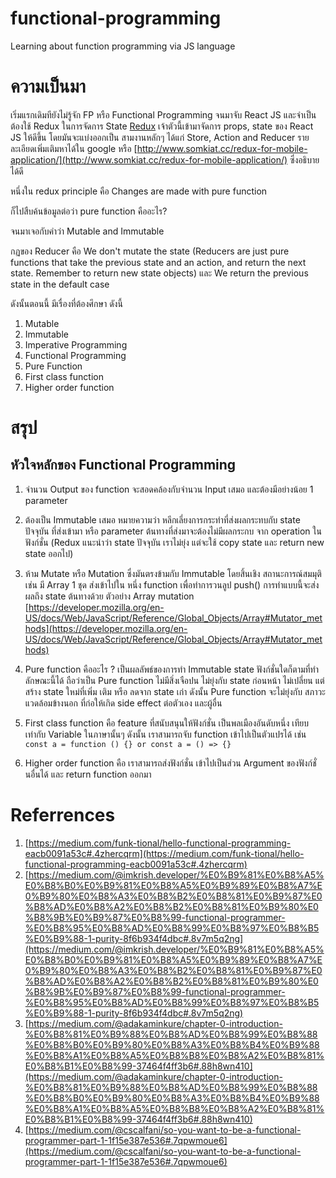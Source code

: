# functional-programming
Learning about function programming via JS language

# ความเป็นมา

เริ่มแรกเดิมทียังไม่รู้จัก FP หรือ Functional Programming จนมาจับ React JS และจำเป็นต้องใช้ Redux ในการจัดการ State
[Redux](http://redux.js.org/) เจ้าตัวนี้เข้ามาจัดการ props, state ของ React JS ให้ดีขึ้น โดยมันจะแบ่งออกเป็น สามงานหลักๆ ได้แก่ Store, Action and Reducer รายละเอียดเพิ่มเติมหาได้ใน google หรือ [http://www.somkiat.cc/redux-for-mobile-application/](http://www.somkiat.cc/redux-for-mobile-application/) ซึ่งอธิบายได้ดี

หนึ่งใน redux principle คือ Changes are made with pure function

ก็ไปสืบค้นข้อมูลต่อว่า pure function คืออะไร?

จนมาเจอกับคำว่า Mutable and Immutable

กฏของ Reducer คือ We don't mutate the state (Reducers are just pure functions that take the previous state and an action, and return the next state. Remember to return new state objects) และ We return the previous state in the default case

ดังนั้นตอนนี้ มีเรื่องที่ต้องศึกษา ดังนี้
1. Mutable
2. Immutable
3. Imperative Programming
4. Functional Programming
5. Pure Function
6. First class function
7. Higher order function

# สรุป

## หัวใจหลักของ Functional Programming
1. จำนวน Output ของ function จะสอดคล้องกับจำนวน Input เสมอ และต้องมีอย่างน้อย 1 parameter

2. ต้องเป็น Immutable เสมอ หมายความว่า หลีกเลี่ยงการกระทำที่ส่งผลกระทบกับ state ปัจจุบัน ที่ส่งเข้ามา หรือ parameter ต้นทางที่ส่งมาจะต้องไม่มีผลกระกบ จาก operation ในฟังก์ชั่น (Redux แนะนำว่า state ปัจจุบัน เราไม่ยุ่ง แต่จะใช้ copy state และ return new state ออกไป)

3. ห้าม Mutate หรือ Mutation ซึ่งมันตรงข้ามกับ Immutable โดยสิ้นเชิง สถานะการณ์สมมุติ เช่น มี Array 1 ชุด ส่งเข้าไปใน หนึ่ง function เพื่อทำการวนลูป push() การทำแบบนี้จะส่งผลถึง state ต้นทางด้วย ตัวอย่าง Array mutation [https://developer.mozilla.org/en-US/docs/Web/JavaScript/Reference/Global_Objects/Array#Mutator_methods](https://developer.mozilla.org/en-US/docs/Web/JavaScript/Reference/Global_Objects/Array#Mutator_methods)
4. Pure function คืออะไร ? เป็นผลลัพธ์ของการทำ Immutable state ฟังก์ชั่นใดก็ตามที่ทำลักษณะนี้ได้ ถือว่าเป็น Pure function ไม่มีสิ่งเจือปน ไม่ยุ่งกับ state ก่อนหน้า ไม่เปลี่ยน แต่สร้าง state ใหม่ที่เพิ่ม เติม หรือ ลดจาก state เก่า ดังนั้น Pure function จะไม่ยุ่งกับ สภาวะแวดล้อมข้างนอก ที่ก่อให้เกิด side effect ต่อตัวเอง และผู้อื่น
5. First class function คือ feature ที่สนับสนุนให้ฟังก์ชั่น เป็นพลเมืองอันดับหนึ่ง เทียบเท่ากับ Variable ในภาษานั้นๆ ดังนั้น เราสามารถจับ function เข้าไปเป็นตัวแปรได้ เช่น `const a = function () {} or const a = () => {}`
6. Higher order function คือ เราสามารถส่งฟังก์ชั่น เข้าไปเป็นส่วน Argument ของฟังก์ชั่นอื่นได้ และ return function ออกมา

# Referrences
1. [https://medium.com/funk-tional/hello-functional-programming-eacb0091a53c#.4zhercqrm](https://medium.com/funk-tional/hello-functional-programming-eacb0091a53c#.4zhercqrm)
2. [https://medium.com/@imkrish.developer/%E0%B9%81%E0%B8%A5%E0%B8%B0%E0%B9%81%E0%B8%A5%E0%B9%89%E0%B8%A7%E0%B9%80%E0%B8%A3%E0%B8%B2%E0%B8%81%E0%B9%87%E0%B8%AD%E0%B8%A2%E0%B8%B2%E0%B8%81%E0%B9%80%E0%B8%9B%E0%B9%87%E0%B8%99-functional-programmer-%E0%B8%95%E0%B8%AD%E0%B8%99%E0%B8%97%E0%B8%B5%E0%B9%88-1-purity-8f6b934f4dbc#.8v7m5q2ng](https://medium.com/@imkrish.developer/%E0%B9%81%E0%B8%A5%E0%B8%B0%E0%B9%81%E0%B8%A5%E0%B9%89%E0%B8%A7%E0%B9%80%E0%B8%A3%E0%B8%B2%E0%B8%81%E0%B9%87%E0%B8%AD%E0%B8%A2%E0%B8%B2%E0%B8%81%E0%B9%80%E0%B8%9B%E0%B9%87%E0%B8%99-functional-programmer-%E0%B8%95%E0%B8%AD%E0%B8%99%E0%B8%97%E0%B8%B5%E0%B9%88-1-purity-8f6b934f4dbc#.8v7m5q2ng)
3. [https://medium.com/@adakaminkure/chapter-0-introduction-%E0%B8%81%E0%B9%88%E0%B8%AD%E0%B8%99%E0%B8%88%E0%B8%B0%E0%B9%80%E0%B8%A3%E0%B8%B4%E0%B9%88%E0%B8%A1%E0%B8%A5%E0%B8%B8%E0%B8%A2%E0%B8%81%E0%B8%B1%E0%B8%99-37464f4ff3b6#.88h8wn410](https://medium.com/@adakaminkure/chapter-0-introduction-%E0%B8%81%E0%B9%88%E0%B8%AD%E0%B8%99%E0%B8%88%E0%B8%B0%E0%B9%80%E0%B8%A3%E0%B8%B4%E0%B9%88%E0%B8%A1%E0%B8%A5%E0%B8%B8%E0%B8%A2%E0%B8%81%E0%B8%B1%E0%B8%99-37464f4ff3b6#.88h8wn410)
4. [https://medium.com/@cscalfani/so-you-want-to-be-a-functional-programmer-part-1-1f15e387e536#.7qpwmoue6](https://medium.com/@cscalfani/so-you-want-to-be-a-functional-programmer-part-1-1f15e387e536#.7qpwmoue6)
